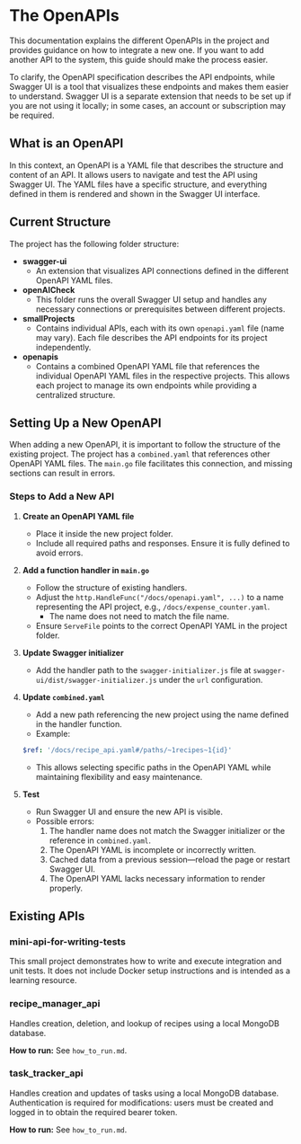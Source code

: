 # The OpenAPIs

This documentation explains the different OpenAPIs in the project and provides guidance on how to integrate a new one. If you want to add another API to the system, this guide should make the process easier.

To clarify, the OpenAPI specification describes the API endpoints, while Swagger UI is a tool that visualizes these endpoints and makes them easier to understand. Swagger UI is a separate extension that needs to be set up if you are not using it locally; in some cases, an account or subscription may be required.

## What is an OpenAPI

In this context, an OpenAPI is a YAML file that describes the structure and content of an API. It allows users to navigate and test the API using Swagger UI. The YAML files have a specific structure, and everything defined in them is rendered and shown in the Swagger UI interface.

## Current Structure

The project has the following folder structure:

* **swagger-ui**
    * An extension that visualizes API connections defined in the different OpenAPI YAML files.
* **openAICheck**
    * This folder runs the overall Swagger UI setup and handles any necessary connections or prerequisites between different projects.
* **smallProjects**
    * Contains individual APIs, each with its own `openapi.yaml` file (name may vary). Each file describes the API endpoints for its project independently.
* **openapis**
    * Contains a combined OpenAPI YAML file that references the individual OpenAPI YAML files in the respective projects. This allows each project to manage its own endpoints while providing a centralized structure.

## Setting Up a New OpenAPI

When adding a new OpenAPI, it is important to follow the structure of the existing project. The project has a `combined.yaml` that references other OpenAPI YAML files. The `main.go` file facilitates this connection, and missing sections can result in errors.

### Steps to Add a New API

1. **Create an OpenAPI YAML file**
    * Place it inside the new project folder.
    * Include all required paths and responses. Ensure it is fully defined to avoid errors.

2. **Add a function handler in `main.go`**
    * Follow the structure of existing handlers.
    * Adjust the `http.HandleFunc("/docs/openapi.yaml", ...)` to a name representing the API project, e.g., `/docs/expense_counter.yaml`.  
        * The name does not need to match the file name.
    * Ensure `ServeFile` points to the correct OpenAPI YAML in the project folder.

3. **Update Swagger initializer**
    * Add the handler path to the `swagger-initializer.js` file at `swagger-ui/dist/swagger-initializer.js` under the `url` configuration.

4. **Update `combined.yaml`**
    * Add a new path referencing the new project using the name defined in the handler function.  
    * Example:

    ```yaml
    $ref: '/docs/recipe_api.yaml#/paths/~1recipes~1{id}'
    ```

    * This allows selecting specific paths in the OpenAPI YAML while maintaining flexibility and easy maintenance.

5. **Test**
    * Run Swagger UI and ensure the new API is visible.  
    * Possible errors:
        1. The handler name does not match the Swagger initializer or the reference in `combined.yaml`.
        2. The OpenAPI YAML is incomplete or incorrectly written.
        3. Cached data from a previous session—reload the page or restart Swagger UI.
        4. The OpenAPI YAML lacks necessary information to render properly.

## Existing APIs

### mini-api-for-writing-tests

This small project demonstrates how to write and execute integration and unit tests. It does not include Docker setup instructions and is intended as a learning resource.

### recipe_manager_api

Handles creation, deletion, and lookup of recipes using a local MongoDB database.  

**How to run:** See `how_to_run.md`.

### task_tracker_api

Handles creation and updates of tasks using a local MongoDB database. Authentication is required for modifications: users must be created and logged in to obtain the required bearer token.  

**How to run:** See `how_to_run.md`.
